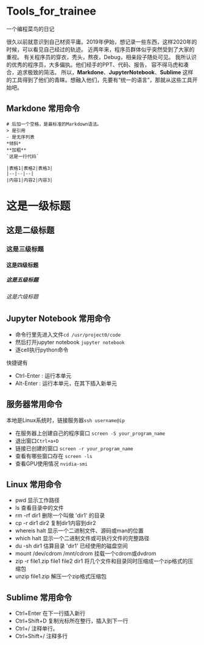 # Tools_for_trainee
一个编程菜鸟的日记

很久以前就意识到自己材资平庸。2019年伊始，想记录一些东西，这样2020年的时候，可以看见自己经过的轨迹。
近两年来，程序员群体似乎突然受到了大家的重视。 有关程序员的穿衣，秃头，熬夜，Debug，相亲段子随处可见。
我所认识的优秀的程序员，大多偏执。他们经手的PPT、代码、报告， 容不得马虎和凑合，追求极致的简洁。
所以，**Markdone**、**JupyterNotebook**、**Sublime** 这样的工具得到了他们的青睐。想融入他们，先要有“统一的语言”，那就从这些工具开始吧。

## Markdone 常用命令
```
# 后加一个空格，是最标准的Markdown语法。
> 是引用
- 是无序列表
*倾斜*
**加粗**
`这是一行代码`

|表格1|表格2|表格3|
|--|--|--|
|内容1|内容2|内容3|

```
# 这是一级标题
## 这是二级标题
### 这是三级标题
#### 这是四级标题
##### 这是五级标题
###### 这是六级标题

## Jupyter Notebook 常用命令
- 命令行里先进入文件`cd /usr/project0/code`
- 然后打开jupyter notebook `jupyter notebook`
- 逐cell执行python命令

快捷键有 

- Ctrl-Enter : 运行本单元
- Alt-Enter : 运行本单元，在其下插入新单元


## 服务器常用命令
本地是Linux系统时，链接服务器`ssh username@ip`
- 在服务器上创建自己的程序窗口 `screen -S your_program_name`
- 退出窗口`Ctrl+a+D`
- 链接已创建的窗口 `screen -r your_program_name `
- 查看有哪些窗口存在 `screen -ls`
- 查看GPU使用情况 `nvidia-smi`

## Linux 常用命令
- pwd 显示工作路径 
- ls 查看目录中的文件 
- rm -rf dir1 删除一个叫做 'dir1' 的目录
- cp -r dir1 dir2 复制dir1内容到dir2
- whereis halt 显示一个二进制文件、源码或man的位置 
- which halt 显示一个二进制文件或可执行文件的完整路径
- du -sh dir1 估算目录 'dir1' 已经使用的磁盘空间
- mount /dev/cdrom /mnt/cdrom 挂载一个cdrom或dvdrom 
- zip -r file1.zip file1 file2 dir1 将几个文件和目录同时压缩成一个zip格式的压缩包 
- unzip file1.zip 解压一个zip格式压缩包

## Sublime 常用命令
- Ctrl+Enter 在下一行插入新行
- Ctrl+Shift+D 复制光标所在整行，插入到下一行
- Ctrl+/ 注释单行。
- Ctrl+Shift+/ 注释多行
